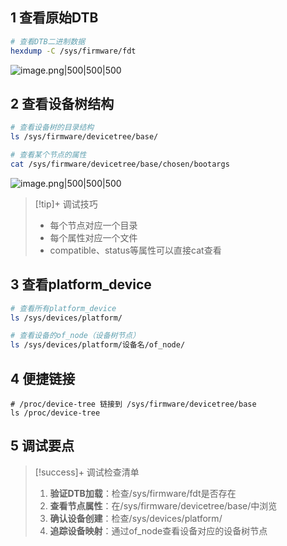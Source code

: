 
## 1 查看原始DTB

```bash
# 查看DTB二进制数据
hexdump -C /sys/firmware/fdt
```

![image.png|500|500|500](https://my-obsidian-image.oss-cn-guangzhou.aliyuncs.com/2025/06/edf546185ba76565e2cc3c3b0480eba2.png)

## 2 查看设备树结构

```bash
# 查看设备树的目录结构
ls /sys/firmware/devicetree/base/

# 查看某个节点的属性
cat /sys/firmware/devicetree/base/chosen/bootargs
```

![image.png|500|500|500](https://my-obsidian-image.oss-cn-guangzhou.aliyuncs.com/2025/06/1da0238402a81010429d43a62272a1b8.png)

> [!tip]+ 调试技巧
> 
> - 每个节点对应一个目录
> - 每个属性对应一个文件
> - compatible、status等属性可以直接cat查看

## 3 查看platform_device

```bash
# 查看所有platform_device
ls /sys/devices/platform/

# 查看设备的of_node（设备树节点）
ls /sys/devices/platform/设备名/of_node/
```

## 4 便捷链接

```shell
# /proc/device-tree 链接到 /sys/firmware/devicetree/base
ls /proc/device-tree
```

## 5 调试要点

> [!success]+ 调试检查清单
> 
> 1. **验证DTB加载**：检查/sys/firmware/fdt是否存在
> 2. **查看节点属性**：在/sys/firmware/devicetree/base/中浏览
> 3. **确认设备创建**：检查/sys/devices/platform/
> 4. **追踪设备映射**：通过of_node查看设备对应的设备树节点
